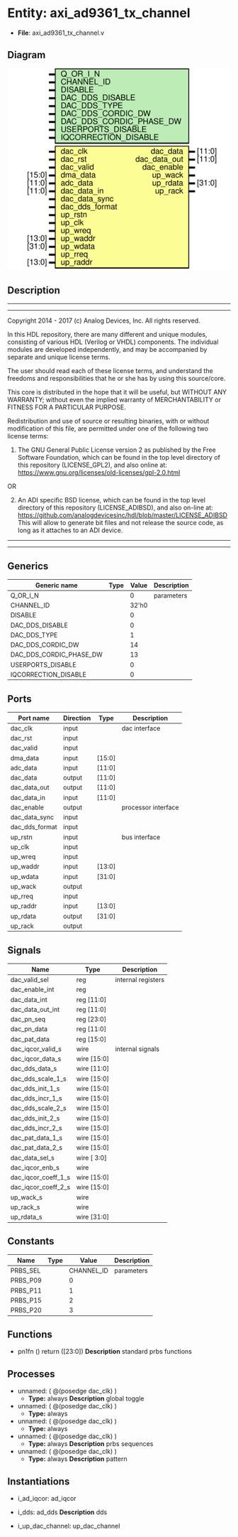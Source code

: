 # Entity: axi_ad9361_tx_channel

- **File**: axi_ad9361_tx_channel.v
## Diagram

![Diagram](axi_ad9361_tx_channel.svg "Diagram")
## Description

 ***************************************************************************
 ***************************************************************************
 Copyright 2014 - 2017 (c) Analog Devices, Inc. All rights reserved.

 In this HDL repository, there are many different and unique modules, consisting
 of various HDL (Verilog or VHDL) components. The individual modules are
 developed independently, and may be accompanied by separate and unique license
 terms.

 The user should read each of these license terms, and understand the
 freedoms and responsibilities that he or she has by using this source/core.

 This core is distributed in the hope that it will be useful, but WITHOUT ANY
 WARRANTY; without even the implied warranty of MERCHANTABILITY or FITNESS FOR
 A PARTICULAR PURPOSE.

 Redistribution and use of source or resulting binaries, with or without modification
 of this file, are permitted under one of the following two license terms:

   1. The GNU General Public License version 2 as published by the
      Free Software Foundation, which can be found in the top level directory
      of this repository (LICENSE_GPL2), and also online at:
      <https://www.gnu.org/licenses/old-licenses/gpl-2.0.html>

 OR

   2. An ADI specific BSD license, which can be found in the top level directory
      of this repository (LICENSE_ADIBSD), and also on-line at:
      https://github.com/analogdevicesinc/hdl/blob/master/LICENSE_ADIBSD
      This will allow to generate bit files and not release the source code,
      as long as it attaches to an ADI device.

 ***************************************************************************
 ***************************************************************************

## Generics

| Generic name            | Type | Value | Description  |
| ----------------------- | ---- | ----- | ------------ |
| Q_OR_I_N                |      | 0     |  parameters  |
| CHANNEL_ID              |      | 32'h0 |              |
| DISABLE                 |      | 0     |              |
| DAC_DDS_DISABLE         |      | 0     |              |
| DAC_DDS_TYPE            |      | 1     |              |
| DAC_DDS_CORDIC_DW       |      | 14    |              |
| DAC_DDS_CORDIC_PHASE_DW |      | 13    |              |
| USERPORTS_DISABLE       |      | 0     |              |
| IQCORRECTION_DISABLE    |      | 0     |              |
## Ports

| Port name      | Direction | Type   | Description          |
| -------------- | --------- | ------ | -------------------- |
| dac_clk        | input     |        |  dac interface       |
| dac_rst        | input     |        |                      |
| dac_valid      | input     |        |                      |
| dma_data       | input     | [15:0] |                      |
| adc_data       | input     | [11:0] |                      |
| dac_data       | output    | [11:0] |                      |
| dac_data_out   | output    | [11:0] |                      |
| dac_data_in    | input     | [11:0] |                      |
| dac_enable     | output    |        |  processor interface |
| dac_data_sync  | input     |        |                      |
| dac_dds_format | input     |        |                      |
| up_rstn        | input     |        |  bus interface       |
| up_clk         | input     |        |                      |
| up_wreq        | input     |        |                      |
| up_waddr       | input     | [13:0] |                      |
| up_wdata       | input     | [31:0] |                      |
| up_wack        | output    |        |                      |
| up_rreq        | input     |        |                      |
| up_raddr       | input     | [13:0] |                      |
| up_rdata       | output    | [31:0] |                      |
| up_rack        | output    |        |                      |
## Signals

| Name                | Type           | Description          |
| ------------------- | -------------- | -------------------- |
| dac_valid_sel       | reg            |  internal registers  |
| dac_enable_int      | reg            |                      |
| dac_data_int        | reg     [11:0] |                      |
| dac_data_out_int    | reg     [11:0] |                      |
| dac_pn_seq          | reg     [23:0] |                      |
| dac_pn_data         | reg     [11:0] |                      |
| dac_pat_data        | reg     [15:0] |                      |
| dac_iqcor_valid_s   | wire           |  internal signals    |
| dac_iqcor_data_s    | wire [15:0]    |                      |
| dac_dds_data_s      | wire [11:0]    |                      |
| dac_dds_scale_1_s   | wire [15:0]    |                      |
| dac_dds_init_1_s    | wire [15:0]    |                      |
| dac_dds_incr_1_s    | wire [15:0]    |                      |
| dac_dds_scale_2_s   | wire [15:0]    |                      |
| dac_dds_init_2_s    | wire [15:0]    |                      |
| dac_dds_incr_2_s    | wire [15:0]    |                      |
| dac_pat_data_1_s    | wire [15:0]    |                      |
| dac_pat_data_2_s    | wire [15:0]    |                      |
| dac_data_sel_s      | wire [ 3:0]    |                      |
| dac_iqcor_enb_s     | wire           |                      |
| dac_iqcor_coeff_1_s | wire [15:0]    |                      |
| dac_iqcor_coeff_2_s | wire [15:0]    |                      |
| up_wack_s           | wire           |                      |
| up_rack_s           | wire           |                      |
| up_rdata_s          | wire [31:0]    |                      |
## Constants

| Name     | Type | Value      | Description  |
| -------- | ---- | ---------- | ------------ |
| PRBS_SEL |      | CHANNEL_ID |  parameters  |
| PRBS_P09 |      | 0          |              |
| PRBS_P11 |      | 1          |              |
| PRBS_P15 |      | 2          |              |
| PRBS_P20 |      | 3          |              |
## Functions
- pn1fn <font id="function_arguments">()</font> <font id="function_return">return ([23:0])</font>
**Description**
 standard prbs functions

## Processes
- unnamed: ( @(posedge dac_clk) )
  - **Type:** always
**Description**
 global toggle 
- unnamed: ( @(posedge dac_clk) )
  - **Type:** always
- unnamed: ( @(posedge dac_clk) )
  - **Type:** always
- unnamed: ( @(posedge dac_clk) )
  - **Type:** always
**Description**
 prbs sequences 
- unnamed: ( @(posedge dac_clk) )
  - **Type:** always
**Description**
 pattern 
## Instantiations

- i_ad_iqcor: ad_iqcor
- i_dds: ad_dds
**Description**
 dds

- i_up_dac_channel: up_dac_channel
